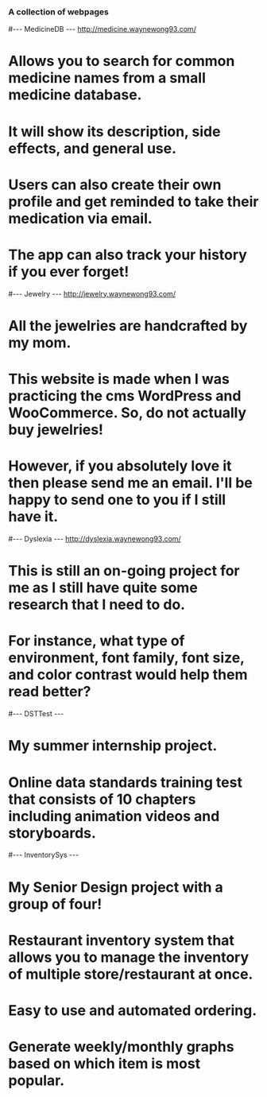 ### A collection of webpages

#--- MedicineDB --- http://medicine.waynewong93.com/
# Allows you to search for common medicine names from a small medicine database. 
# It will show its description, side effects, and general use. 
# Users can also create their own profile and get reminded to take their medication via email. 
# The app can also track your history if you ever forget!

#--- Jewelry --- http://jewelry.waynewong93.com/
# All the jewelries are handcrafted by my mom. 
# This website is made when I was practicing the cms WordPress and WooCommerce. So, do not actually buy jewelries!
# However, if you absolutely love it then please send me an email. I'll be happy to send one to you if I still have it.

#--- Dyslexia --- http://dyslexia.waynewong93.com/
# This is still an on-going project for me as I still have quite some research that I need to do. 
# For instance, what type of environment, font family, font size, and color contrast would help them read better?

#--- DSTTest ---
# My summer internship project.
# Online data standards training test that consists of 10 chapters including animation videos and storyboards.

#--- InventorySys ---
# My Senior Design project with a group of four!
# Restaurant inventory system that allows you to manage the inventory of multiple store/restaurant at once.
# Easy to use and automated ordering.
# Generate weekly/monthly graphs based on which item is most popular.
